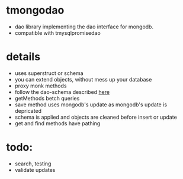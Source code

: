 # tmongodao
 - dao library implementing the dao interface for mongodb.
 - compatible with tmysqlpromisedao

# details
 - uses superstruct or schema
 - you can extend objects, without mess up your database
 - proxy monk methods
 - follow the dao-schema described [here](https://www.npmjs.com/package/tmysqlpromisedao)
 - getMethods betch queries
 - save method uses mongodb's update as mongodb's update is depricated
 - schema is applied and objects are cleaned before insert or update
 - get and find methods have pathing


# todo:
 - search, testing
 - validate updates